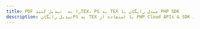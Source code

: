 ---title: PDF را به  تبدیل کنیدTEX، PS به TEX مبدل رایگان یا PHP SDKdescription: تبدیل رایگانPS به TEX با استفاده از PHP Cloud APIs & SDK همچنین اسناد PDF را در Cloud ایجاد، ویرایش و رندر کنید.---